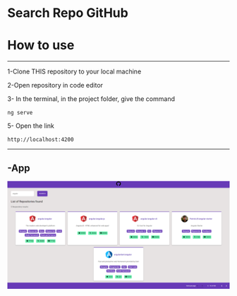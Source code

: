 <h1>Search Repo GitHub</h2>
<h1>How to use</h1>
<hr>

1-Clone THIS repository to your local machine

2-Open repository in code editor 

3- 
In the terminal, in the project folder, give the command
~~~Terminal
ng serve
~~~

5- Open the link
~~~Terminal
http://localhost:4200
~~~
<hr>

<h2>-App</h2>

<img src="src/assets/images/print.png">
<br>
